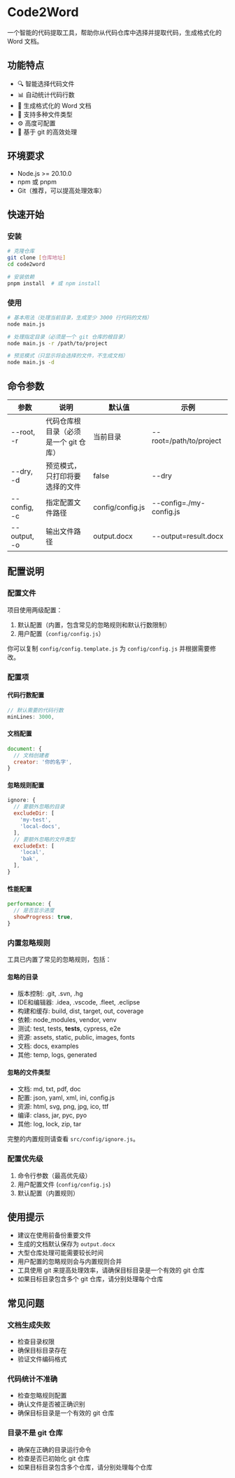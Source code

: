 # Code2Word

一个智能的代码提取工具，帮助你从代码仓库中选择并提取代码，生成格式化的 Word 文档。

## 功能特点

- 🔍 智能选择代码文件
- 📊 自动统计代码行数
- 📝 生成格式化的 Word 文档
- 🎯 支持多种文件类型
- ⚙️ 高度可配置
- 🚀 基于 git 的高效处理

## 环境要求

- Node.js >= 20.10.0
- npm 或 pnpm
- Git（推荐，可以提高处理效率）

## 快速开始

### 安装

```bash
# 克隆仓库
git clone [仓库地址]
cd code2word

# 安装依赖
pnpm install  # 或 npm install
```

### 使用

```bash
# 基本用法（处理当前目录，生成至少 3000 行代码的文档）
node main.js

# 处理指定目录（必须是一个 git 仓库的根目录）
node main.js -r /path/to/project

# 预览模式（只显示将会选择的文件，不生成文档）
node main.js -d
```

## 命令参数

| 参数 | 说明 | 默认值 | 示例 |
|------|------|--------|------|
| --root, -r | 代码仓库根目录（必须是一个 git 仓库） | 当前目录 | --root=/path/to/project |
| --dry, -d | 预览模式，只打印将要选择的文件 | false | --dry |
| --config, -c | 指定配置文件路径 | config/config.js | --config=./my-config.js |
| --output, -o | 输出文件路径 | output.docx | --output=result.docx |

## 配置说明

### 配置文件

项目使用两级配置：
1. 默认配置（内置，包含常见的忽略规则和默认行数限制）
2. 用户配置（`config/config.js`）

你可以复制 `config/config.template.js` 为 `config/config.js` 并根据需要修改。

### 配置项

#### 代码行数配置
```javascript
// 默认需要的代码行数
minLines: 3000,
```

#### 文档配置
```javascript
document: {
  // 文档创建者
  creator: '你的名字',
}
```

#### 忽略规则配置
```javascript
ignore: {
  // 要额外忽略的目录
  excludeDir: [
    'my-test',
    'local-docs',
  ],
  // 要额外忽略的文件类型
  excludeExt: [
    'local',
    'bak',
  ],
}
```

#### 性能配置
```javascript
performance: {
  // 是否显示进度
  showProgress: true,
}
```

### 内置忽略规则

工具已内置了常见的忽略规则，包括：

#### 忽略的目录
- 版本控制: .git, .svn, .hg
- IDE和编辑器: .idea, .vscode, .fleet, .eclipse
- 构建和缓存: build, dist, target, out, coverage
- 依赖: node_modules, vendor, venv
- 测试: test, tests, __tests__, cypress, e2e
- 资源: assets, static, public, images, fonts
- 文档: docs, examples
- 其他: temp, logs, generated

#### 忽略的文件类型
- 文档: md, txt, pdf, doc
- 配置: json, yaml, xml, ini, config.js
- 资源: html, svg, png, jpg, ico, ttf
- 编译: class, jar, pyc, pyo
- 其他: log, lock, zip, tar

完整的内置规则请查看 `src/config/ignore.js`。

### 配置优先级

1. 命令行参数（最高优先级）
2. 用户配置文件 (`config/config.js`)
3. 默认配置（内置规则）

## 使用提示

- 建议在使用前备份重要文件
- 生成的文档默认保存为 `output.docx`
- 大型仓库处理可能需要较长时间
- 用户配置的忽略规则会与内置规则合并
- 工具使用 git 来提高处理效率，请确保目标目录是一个有效的 git 仓库
- 如果目标目录包含多个 git 仓库，请分别处理每个仓库

## 常见问题

### 文档生成失败
- 检查目录权限
- 确保目标目录存在
- 验证文件编码格式

### 代码统计不准确
- 检查忽略规则配置
- 确认文件是否被正确识别
- 确保目标目录是一个有效的 git 仓库

### 目录不是 git 仓库
- 确保在正确的目录运行命令
- 检查是否已初始化 git 仓库
- 如果目标目录包含多个仓库，请分别处理每个仓库 